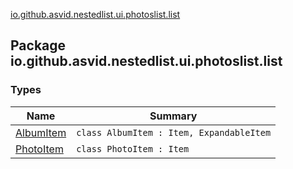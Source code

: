 [io.github.asvid.nestedlist.ui.photoslist.list](./index.md)

## Package io.github.asvid.nestedlist.ui.photoslist.list

### Types

| Name | Summary |
|---|---|
| [AlbumItem](-album-item/index.md) | `class AlbumItem : Item, ExpandableItem` |
| [PhotoItem](-photo-item/index.md) | `class PhotoItem : Item` |
